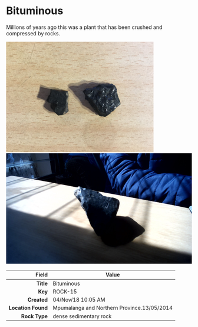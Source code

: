# Bituminous
Millions of years ago this was a plant that has been crushed and compressed by rocks.




<img height="300px" src="10022.jpg"/>
<img height="300px" src="10096.jpg"/>

|       Field | Value                   |
|------------:|-------------------------|
|   **Title** | Bituminous |
|     **Key** | ROCK-15 |
| **Created** | 04/Nov/18 10:05 AM |
| **Location Found** | Mpumalanga and Northern Province.13/05/2014 |
| **Rock Type** | dense sedimentary rock |

        